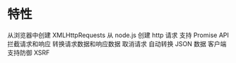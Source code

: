 # 特性
从浏览器中创建 XMLHttpRequests
从 node.js 创建 http 请求
支持 Promise API
拦截请求和响应
转换请求数据和响应数据
取消请求
自动转换 JSON 数据
客户端支持防御 XSRF